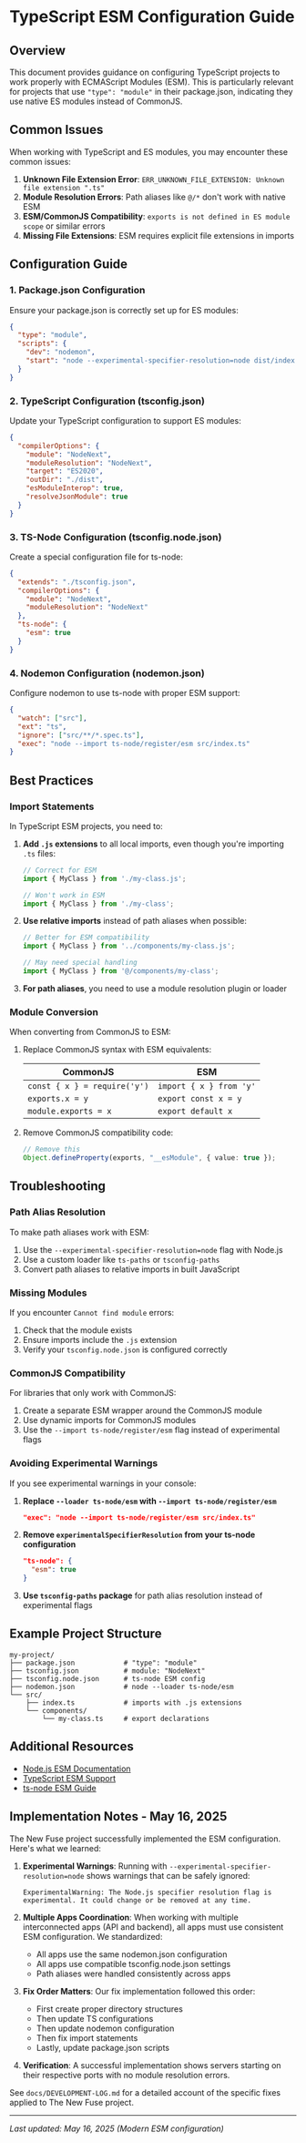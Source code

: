 # TypeScript ESM Configuration Guide

## Overview

This document provides guidance on configuring TypeScript projects to work properly with ECMAScript Modules (ESM). This is particularly relevant for projects that use `"type": "module"` in their package.json, indicating they use native ES modules instead of CommonJS.

## Common Issues

When working with TypeScript and ES modules, you may encounter these common issues:

1. **Unknown File Extension Error**: `ERR_UNKNOWN_FILE_EXTENSION: Unknown file extension ".ts"`
2. **Module Resolution Errors**: Path aliases like `@/*` don't work with native ESM
3. **ESM/CommonJS Compatibility**: `exports is not defined in ES module scope` or similar errors
4. **Missing File Extensions**: ESM requires explicit file extensions in imports

## Configuration Guide

### 1. Package.json Configuration

Ensure your package.json is correctly set up for ES modules:

```json
{
  "type": "module",
  "scripts": {
    "dev": "nodemon",
    "start": "node --experimental-specifier-resolution=node dist/index.js"
  }
}
```

### 2. TypeScript Configuration (tsconfig.json)

Update your TypeScript configuration to support ES modules:

```json
{
  "compilerOptions": {
    "module": "NodeNext",
    "moduleResolution": "NodeNext",
    "target": "ES2020",
    "outDir": "./dist",
    "esModuleInterop": true,
    "resolveJsonModule": true
  }
}
```

### 3. TS-Node Configuration (tsconfig.node.json)

Create a special configuration file for ts-node:

```json
{
  "extends": "./tsconfig.json",
  "compilerOptions": {
    "module": "NodeNext",
    "moduleResolution": "NodeNext"
  },
  "ts-node": {
    "esm": true
  }
}
```

### 4. Nodemon Configuration (nodemon.json)

Configure nodemon to use ts-node with proper ESM support:

```json
{
  "watch": ["src"],
  "ext": "ts",
  "ignore": ["src/**/*.spec.ts"],
  "exec": "node --import ts-node/register/esm src/index.ts"
}
```

## Best Practices

### Import Statements

In TypeScript ESM projects, you need to:

1. **Add `.js` extensions** to all local imports, even though you're importing `.ts` files:
   ```typescript
   // Correct for ESM
   import { MyClass } from './my-class.js';
   
   // Won't work in ESM
   import { MyClass } from './my-class';
   ```

2. **Use relative imports** instead of path aliases when possible:
   ```typescript
   // Better for ESM compatibility
   import { MyClass } from '../components/my-class.js';
   
   // May need special handling
   import { MyClass } from '@/components/my-class';
   ```

3. **For path aliases**, you need to use a module resolution plugin or loader

### Module Conversion

When converting from CommonJS to ESM:

1. Replace CommonJS syntax with ESM equivalents:

   | CommonJS | ESM |
   |----------|-----|
   | `const { x } = require('y')` | `import { x } from 'y'` |
   | `exports.x = y` | `export const x = y` |
   | `module.exports = x` | `export default x` |

2. Remove CommonJS compatibility code:
   ```typescript
   // Remove this
   Object.defineProperty(exports, "__esModule", { value: true });
   ```

## Troubleshooting

### Path Alias Resolution

To make path aliases work with ESM:

1. Use the `--experimental-specifier-resolution=node` flag with Node.js
2. Use a custom loader like `ts-paths` or `tsconfig-paths`
3. Convert path aliases to relative imports in built JavaScript

### Missing Modules

If you encounter `Cannot find module` errors:

1. Check that the module exists
2. Ensure imports include the `.js` extension
3. Verify your `tsconfig.node.json` is configured correctly

### CommonJS Compatibility

For libraries that only work with CommonJS:

1. Create a separate ESM wrapper around the CommonJS module
2. Use dynamic imports for CommonJS modules
3. Use the `--import ts-node/register/esm` flag instead of experimental flags

### Avoiding Experimental Warnings

If you see experimental warnings in your console:

1. **Replace `--loader ts-node/esm` with `--import ts-node/register/esm`**
   ```json
   "exec": "node --import ts-node/register/esm src/index.ts"
   ```

2. **Remove `experimentalSpecifierResolution` from your ts-node configuration**
   ```json
   "ts-node": {
     "esm": true
   }
   ```

3. **Use `tsconfig-paths` package** for path alias resolution instead of experimental flags

## Example Project Structure

```
my-project/
├── package.json            # "type": "module"
├── tsconfig.json           # module: "NodeNext"
├── tsconfig.node.json      # ts-node ESM config
├── nodemon.json            # node --loader ts-node/esm
└── src/
    ├── index.ts            # imports with .js extensions
    └── components/
        └── my-class.ts     # export declarations
```

## Additional Resources

- [Node.js ESM Documentation](https://nodejs.org/api/esm.html)
- [TypeScript ESM Support](https://www.typescriptlang.org/docs/handbook/esm-node.html)
- [ts-node ESM Guide](https://typestrong.org/ts-node/docs/imports/)

## Implementation Notes - May 16, 2025

The New Fuse project successfully implemented the ESM configuration. Here's what we learned:

1. **Experimental Warnings**: Running with `--experimental-specifier-resolution=node` shows warnings that can be safely ignored:
   ```
   ExperimentalWarning: The Node.js specifier resolution flag is experimental. It could change or be removed at any time.
   ```

2. **Multiple Apps Coordination**: When working with multiple interconnected apps (API and backend), all apps must use consistent ESM configuration. We standardized:
   - All apps use the same nodemon.json configuration
   - All apps use compatible tsconfig.node.json settings
   - Path aliases were handled consistently across apps

3. **Fix Order Matters**: Our fix implementation followed this order:
   - First create proper directory structures
   - Then update TS configurations
   - Then update nodemon configuration
   - Then fix import statements
   - Lastly, update package.json scripts

4. **Verification**: A successful implementation shows servers starting on their respective ports with no module resolution errors.

See `docs/DEVELOPMENT-LOG.md` for a detailed account of the specific fixes applied to The New Fuse project.

---

*Last updated: May 16, 2025 (Modern ESM configuration)*
